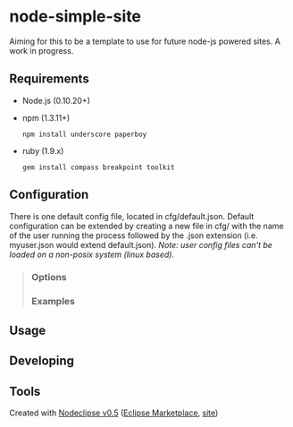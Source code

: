 node-simple-site
================

Aiming for this to be a template to use for future node-js powered sites. A work in progress.

## Requirements
* Node.js (0.10.20+)
* npm (1.3.11+)

   `npm install underscore paperboy`

* ruby (1.9.x)

   `gem install compass breakpoint toolkit`

## Configuration
There is one default config file, located in cfg/default.json. Default configuration can be extended by
creating a new file in cfg/ with the name of the user running the process followed by the .json extension
(i.e. myuser.json would extend default.json). _Note: user config files can't be loaded on a non-posix system (linux based)._

>### Options
>
>### Examples

## Usage

## Developing

## Tools

Created with [Nodeclipse v0.5](https://github.com/Nodeclipse/nodeclipse-1)
 ([Eclipse Marketplace](http://marketplace.eclipse.org/content/nodeclipse), [site](http://www.nodeclipse.org))
